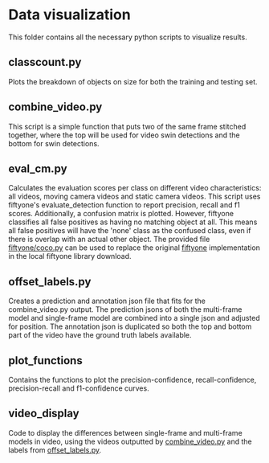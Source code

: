# Data visualization
This folder contains all the necessary python scripts to visualize results.


## classcount.py
Plots the breakdown of objects on size for both the training and testing set.

## combine_video.py
This script is a simple function that puts two of the same frame stitched together, where the top will be used for video swin detections and the bottom for swin detections.

## eval_cm.py
Calculates the evaluation scores per class on different video characteristics: all videos, moving camera videos and static camera videos. This script uses fiftyone's evaluate_detection function to report precision, recall and f1 scores. Additionally, a confusion matrix is plotted. However, fiftyone classifies all false positives as having no matching object at all. This means all false positives will have the 'none' class as the confused class, even if there is overlap with an actual other object. The provided file [fiftyone/coco.py](https://github.com/SartisticV/ThesisTransformers/blob/main/data_visualization/fiftyone/coco.py) can be used to replace the original [fiftyone](https://github.com/voxel51/fiftyone/blob/develop/fiftyone/utils/eval/coco.py) implementation in the local fiftyone library download.

## offset_labels.py
Creates a prediction and annotation json file that fits for the combine_video.py output. The prediction jsons of both the multi-frame model and single-frame model are combined into a single json and adjusted for position. The annotation json is duplicated so both the top and bottom part of the video have the ground truth labels available.

## plot_functions
Contains the functions to plot the precision-confidence, recall-confidence, precision-recall and f1-confidence curves.

## video_display
Code to display the differences between single-frame and multi-frame models in video, using the videos outputted by [combine_video.py](https://github.com/SartisticV/ThesisTransformers/blob/main/data_visualization/combine_video.py) and the labels from [offset_labels.py](https://github.com/SartisticV/ThesisTransformers/blob/main/data_visualization/offset_labels.py).
